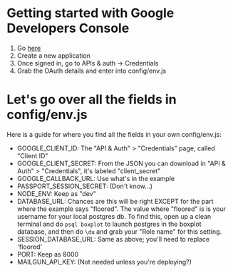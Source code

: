 # Getting started with Google Developers Console

1. Go [here](https://console.developers.google.com)
2. Create a new application
3. Once signed in, go to APIs & auth -> Credentials
4. Grab the OAuth details and enter into config/env.js

# Let's go over all the fields in config/env.js

Here is a guide for where you find all the fields in your own config/env.js:

* GOOGLE_CLIENT_ID: The "API & Auth" > "Credentials" page, called "Client ID"
* GOOGLE_CLIENT_SECRET: From the JSON you can download in "API & Auth" > "Credentials", it's labeled "client_secret"
* GOOGLE_CALLBACK_URL: Use what's in the example
* PASSPORT_SESSION_SECRET: (Don't know...)
* NODE_ENV: Keep as "dev"
* DATABASE_URL: Chances are this will be right EXCEPT for the part where the example says "floored". The value where "floored" is is your username for your local postgres db. To find this, open up a clean terminal and do `psql boxplot` to launch postgres in the boxplot database, and then do `\du` and grab your "Role name" for this setting.
* SESSION_DATABASE_URL: Same as above; you'll need to replace 'floored'
* PORT: Keep as 8000
* MAILGUN_API_KEY: (Not needed unless you're deploying?)
